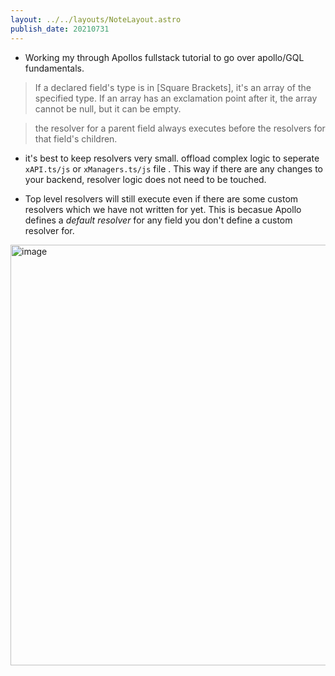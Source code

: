 ```yaml
---
layout: ../../layouts/NoteLayout.astro
publish_date: 20210731
---
```


- Working my through Apollos fullstack tutorial to go over apollo/GQL fundamentals.

> If a declared field's type is in [Square Brackets], it's an array of the specified type. If an array has an exclamation point after it, the array cannot be null, but it can be empty.

> the resolver for a parent field always executes before the resolvers for that field's children.

- it's best to keep resolvers very small. offload complex logic to seperate `xAPI.ts/js` or `xManagers.ts/js` file . This way if there are any changes to your backend, resolver logic does not need to be touched.

- Top level resolvers will still execute even if there are some custom resolvers which we have not written for yet. This is becasue Apollo defines a _default resolver_ for any field you don't define a custom resolver for.

<img width="673" alt="image" src="https://user-images.githubusercontent.com/18376481/127748291-c896cc63-90b2-4c45-87c5-f56f5c905f8c.png">
